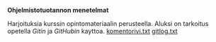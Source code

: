 **Ohjelmistotuotannon menetelmat**

Harjoituksia kurssin opintomateriaalin perusteella.
Aluksi on tarkoitus opetella *Gitin* ja *GitHubin* kayttoa.
[komentorivi.txt](https://github.com/Mlake18/otm-harjoitustyo/blob/master/laskarit/viikko1/komentorivi.txt)
[gitlog.txt](https://github.com/Mlake18/otm-harjoitustyo/blob/master/laskarit/viikko1/gitlog.txt)
